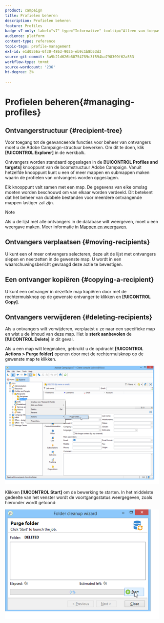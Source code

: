 ```yaml
---
product: campaign
title: Profielen beheren
description: Profielen beheren
feature: Profiles
badge-v7-only: label="v7" type="Informative" tooltip="Alleen van toepassing op Campaign Classic v7"
audience: platform
content-type: reference
topic-tags: profile-management
exl-id: e1d0556a-6f30-4863-9025-eb9c1b8b53d3
source-git-commit: 3a9b21d626b60754789c3f594ba798309f62a553
workflow-type: tm+mt
source-wordcount: '236'
ht-degree: 2%

---
```


# Profielen beheren{#managing-profiles}



## Ontvangerstructuur {#recipient-tree}

Voor toegang tot de geavanceerde functies voor beheer van ontvangers moet u de Adobe Campaign-structuur bewerken. Om dit te doen, klik **[!UICONTROL Explorer]** in de werkbalk.

Ontvangers worden standaard opgeslagen in de **[!UICONTROL Profiles and targets]** knooppunt van de boomstructuur Adobe Campaign. Vanuit hetzelfde knooppunt kunt u een of meer mappen en submappen maken waarin de profielen van ontvangers worden opgeslagen.

Elk knooppunt valt samen met een map. De gegevens van elke omslag moeten worden beschouwd om van elkaar worden verdeeld. Dit betekent dat het beheer van dubbele bestanden voor meerdere ontvangende mappen lastiger zal zijn.

>[!NOTE]
>
>Als u de lijst met alle ontvangers in de database wilt weergeven, moet u een weergave maken. Meer informatie in [Mappen en weergaven](../../platform/using/access-management-folders.md).

## Ontvangers verplaatsen {#moving-recipients}

U kunt een of meer ontvangers selecteren, deze uit de lijst met ontvangers slepen en neerzetten in de gewenste map. U wordt in een waarschuwingsbericht gevraagd deze actie te bevestigen.

## Een ontvanger kopiëren {#copying-a-recipient}

U kunt een ontvanger in dezelfde map kopiëren door met de rechtermuisknop op de gewenste ontvanger te klikken en **[!UICONTROL Copy]**.

## Ontvangers verwijderen {#deleting-recipients}

Als u ontvangers wilt verwijderen, verplaatst u ze naar een specifieke map en wist u de inhoud van deze map. Het is **sterk aanbevolen** de **[!UICONTROL Delete]** in dit geval.

Als u een map wilt leegmaken, gebruikt u de opdracht **[!UICONTROL Actions > Purge folder]** openen door met de rechtermuisknop op de gewenste map te klikken.

![](assets/s_ncs_user_purge_folder.png)

Klikken **[!UICONTROL Start]** om de bewerking te starten. In het middelste gedeelte van het venster wordt de voortgangsstatus weergegeven, zoals hieronder wordt getoond:

![](assets/s_ncs_user_purge_folder_start.png)
